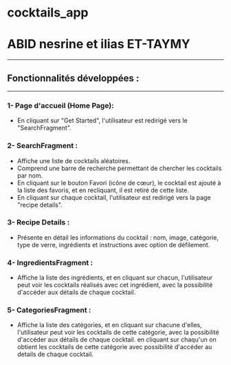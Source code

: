 # cocktails_app
# ABID nesrine et ilias ET-TAYMY

---------------------------------------
## Fonctionnalités développées :
---------------------------------------

### 1- Page d'accueil (Home Page):
- En cliquant sur "Get Started", l'utilisateur est redirigé vers le "SearchFragment".

### 2- SearchFragment :
- Affiche une liste de cocktails aléatoires.
- Comprend une barre de recherche permettant de chercher les cocktails par nom.
- En cliquant sur le bouton Favori (icône de cœur), le cocktail est ajouté à la liste des favoris, et en recliquant, il est retiré de cette liste.
- En cliquant sur chaque cocktail, l'utilisateur est redirigé vers la page "recipe details".

### 3- Recipe Details :
- Présente en détail les informations du cocktail : nom, image, catégorie, type de verre, ingrédients et instructions avec option de défilement.

### 4- IngredientsFragment :
- Affiche la liste des ingrédients, et en cliquant sur chacun, l'utilisateur peut voir les cocktails réalisés avec cet ingrédient, avec la possibilité d'accéder aux détails de chaque cocktail.

### 5- CategoriesFragment :
- Affiche la liste des catégories, et en cliquant sur chacune d'elles, l'utilisateur peut voir les cocktails de cette catégorie, avec la possibilité d'accéder aux détails de chaque cocktail. en cliquant sur chaqu'un on obtient les cocktails de cette catégorie avec possibilité d'accéder au details de chaque cocktail.